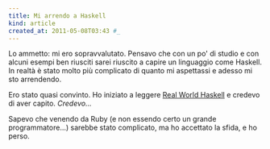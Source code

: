 ```yaml
---
title: Mi arrendo a Haskell
kind: article
created_at: 2011-05-08T03:43 #_
---
```


Lo ammetto: mi ero sopravvalutato. Pensavo che con un po' di studio e con alcuni esempi ben riusciti sarei riuscito a capire un linguaggio come Haskell. In realtà è stato molto più complicato di quanto mi aspettassi e adesso mi sto arrendendo.

Ero stato quasi convinto. Ho iniziato a leggere [Real World Haskell](http://book.realworldhaskell.com) e credevo di aver capito. _Credevo..._

Sapevo che venendo da Ruby (e non essendo certo un grande programmatore...) sarebbe stato complicato, ma ho accettato la sfida, e ho perso.

